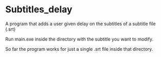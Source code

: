 # Subtitles_delay
A program that adds a user given delay on the subtitles of a subtitle file (.srt)

Run main.exe inside the directory with the subtitle you want to modify.

So far the program works for just a single .srt file inside that directory.
